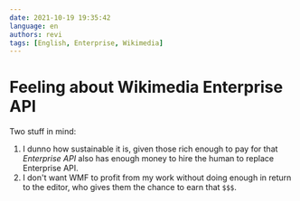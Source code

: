 ```yaml
---
date: 2021-10-19 19:35:42
language: en
authors: revi
tags: [English, Enterprise, Wikimedia]
---
```


# Feeling about Wikimedia Enterprise API

Two stuff in mind:

1. I dunno how sustainable it is, given those rich enough to pay for that
   _Enterprise API_ also has enough money to hire the human to replace
   Enterprise API.
2. I don't want WMF to profit from my work without doing enough in return to the
   editor, who gives them the chance to earn that `$$$`.
